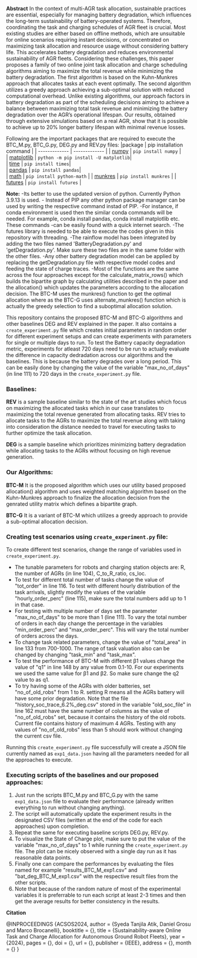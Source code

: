 
**Abstract**
In the context of multi-AGR task allocation, sustainable practices are essential, especially for managing battery degradation, which influences the long-term sustainability of battery-operated systems. Therefore, coordinating the task and charging schedules of AGR fleet is crucial. 
Most existing studies are either based on offline methods, which are unsuitable for online scenarios requiring instant decisions, or concentrated on maximizing task allocation and resource usage without considering battery life. This accelerates battery degradation and reduces 
environmental sustainability of AGR fleets. Considering these challenges, this paper proposes a family of two online joint task allocation and charge scheduling algorithms aiming to maximize the total revenue while minimizing the battery degradation. The first algorithm is based 
on the Kuhn-Munkres approach that allocates tasks at each event optimally. The second algorithm utilizes a greedy approach achieving a sub-optimal solution with reduced computational overhead. Unlike existing algorithms, our approach factors in battery degradation as part of the
scheduling decisions aiming to achieve a balance between maximizing total task revenue and minimizing the battery degradation over the AGR’s operational lifespan. Our results, obtained through extensive simulations based on a real AGR, show that it is possible to achieve up to 
20% longer battery lifespan with minimal revenue losses.

Following are the important packages that are required to execute the BTC_M.py, BTC_G.py, DEG.py and REV.py files:
|package | pip installation command | 
| ------------- | ------------- | 
| [numpy](https://numpy.org/install/)  | `pip install numpy`  |   
| [matplotlib](https://matplotlib.org/stable/users/installing/index.html) | `python -m pip install -U matplotlib`|  
| [time](https://pypi.org/project/times/) | `pip install times`|  
| [pandas](https://pandas.pydata.org/docs/getting_started/install.html) | `pip install pandas`|  
| [math](https://pypi.org/project/python-math/) | `pip install python-math` |
| [munkres](https://pypi.org/project/munkres/) | `pip install munkres` |
| [futures](https://pypi.org/project/futures/) | `pip install futures` |


**Note:**  -Its better to use the updated version of python. Currently Python 3.9.13 is used.
		- Instead of PIP any other python package manager can be used by writing the respective command instad of PIP.
           -For instance, if conda environment is used then the similar conda commands will be needed. For example, conda install pandas, conda install matplotlib etc. These commands 
           -can be easily found with a quick internet search.
           -The futures library is needed to be able to execute the codes given in this repository with threading.
           -The rainflow model has been integrated by adding the two files named 'BatteryDegradation.py' and 'getDegradation.py'. Make sure these two files are in the same folder with the other files.
           -Any other battery degradation model can be applied by replacing the getDegradation.py file with respective model codes and feeding the state of charge traces.
           -Most of the functions are the same across the four approaches except for the calculate_matrix_rows() which builds the bipartite graph by calculating
		 utilities described in the paper and the allocation() which updates the parameters according to the allocation decision. The BTC-M uses the munkres() function to get the optimal allocation where as the BTC-G uses alternate_munkres() function
		 which is actually the greedy selection to find a suboptimal allocation solution.

This repository contains the proposed BTC-M and BTC-G algorithms and other baselines DEG and REV explained in the paper. It also contains a `create_experiment.py` file which creates initial parameters in random order for different experiment setups
and can create experiments with parameters for single or multiple days to run. To test the Battery capacity degradation metric, experiments for atleast 720 days
need to be run to actually evaluate the difference in capacity dedradation across our algorithms and the baselines. This is because the battery degrades over
a long period.
This can be easily done by changing the value of the variable "max_no_of_days" (in line 111) to 720 days in the `create_experiment.py` file.
### Baselines:
**REV** is a sample baseline similar to the state of the art studies which focus on maximizing the allocated tasks which in our case translates to maximizing
 the total revenue generated from allocating tasks. REV tries to allocate tasks to the AGRs to maximize the total revenue along with taking into consideration 
 the distance needed to travel for executing tasks to further optimize the task allocation.

**DEG** is a sample baseline which prioritizes minimizing battery degradation while allocating tasks to the AGRs without focusing on high revenue generation.
### Our Algorithms:

**BTC-M** It is the proposed algorithm which uses our utility based proposed allocation() algorithm and uses weighted matching algorithm based on the 
Kuhn-Munkres approach to finalize the allocation decision from the genrated utility matrix which defines a bipartite graph. 

**BTC-G** It is a variant of BTC-M which utilizes a greedy approach to provide a sub-optimal allocation decision. 


### Creating test scenarios using  `create_experiment.py` file:
To create different test scenarios, change the range of variables used in `create_experiment.py`. 
- The tunable parameters for robots and charging station objects are: R, the number of AGRs (in line 104), C_to_R_ratio, cs_loc.
- To test for different total number of tasks change the value of "tot_order" in line 116. To test with different hourly distribution of the task arrivals, 
  slightly modify the values of the variable "hourly_order_perc" (line 115),
  make sure the total numbers add up to 1 in that case.
- For testing with multiple number of days set the parameter "max_no_of_days" to be more than 1 (line 111).  To vary the total number of orders in each day 
  change the percentage in the variables "min_order_perc" and
  "max_order_perc". This will vary the total number of orders across the days.
- To change task related parameters, change the value of "total_area" in line 133 from 700-1000. The range of task valuation also can be changed by changing 
  "task_min" and "task_max".
- To test the performance of BTC-M with different β1 values change the value of "q1" in line 148 by any value from 0.1-10. For our experiments we used the 
  same value for β1 and β2. So make sure change the q2 value to as q1.
- To try having some of the AGRs with older batteries, set "no_of_old_robs" from 1 to R. setting R means all the AGRs battery will have some prior degradation. 
  Note that the file "history_soc_trace_6.2%_deg.csv" stored in the variable "old_soc_file" in line 162 must have the same number of columns as the value of 
  "no_of_old_robs" set, because it contains the history of the old robots. Current file contains history of maximum 4 AGRs.
  Testing with any values of "no_of_old_robs" less than 5 should work without changing the current csv file.
 

Running this `create_experiment.py` file successfully will create a JSON file currently named as  `exp1_data.json` having all the parameters needed for all the approaches to execute. 

### Executing scripts of the baselines and our proposed approaches:
1. Just run the scripts  BTC_M.py and  BTC_G.py with the same `exp1_data.json` file to evaluate their performance (already written everything to run without 
   changing anything). 
2. The script will automatically update the experiment results in the designated CSV files (written at the end of the code for each approaches) upon completion.
4. Repeat the same for executing baseline scripts DEG.py, REV.py.
5. To visualize the State of Charge plot, make sure to put the value of the variable "max_no_of_days" to 1 while running the `create_experiment.py` file.
   The plot can be nicely observed with a single day run as it has reasonable data points.
6. Finally one can compare the performances by evaluating the files named for example "results_BTC_M_exp1.csv" and "bat_deg_BTC_M_exp1.csv" with the 
   respective result files from the other scripts.
7. Note that because of the random nature of most of the experimental variables it is preferrable to run each script at least 2-3 times and then get the
   average results for better consistency in the results.

**Citation**

@INPROCEEDINGS {ACSOS2024,
author = {Syeda Tanjila Atik, Daniel Grosu and Marco Brocanelli},
booktitle = {},
title = {Sustainability-aware Online Task and Charge Allocation for Autonomous Ground Robot Fleets},
year = {2024},
pages = {},
doi = {},
url = {},
publisher = {IEEE},
address = {},
month = {}
}
